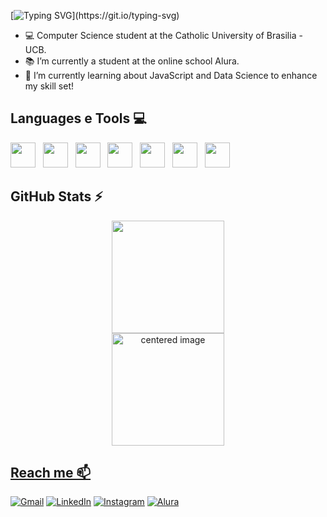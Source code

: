 [![Typing SVG](https://readme-typing-svg.herokuapp.com?font=Righteous&size=35&pause=1000&color=86FA00&random=false&width=435&lines=Hi+there!+%F0%9F%91%8B+I'm+Erick!)](https://git.io/typing-svg)

- 💻 Computer Science student at the Catholic University of Brasilia - UCB.
- 📚 I’m currently a student at the online school Alura.
- 🌱 I’m currently learning about JavaScript and Data Science to enhance my skill set!


## Languages e Tools 💻
<div>
  <img src="https://cdn.jsdelivr.net/gh/devicons/devicon@latest/icons/html5/html5-original.svg" width="40" height="40"/> &nbsp
  <img src="https://cdn.jsdelivr.net/gh/devicons/devicon@latest/icons/css3/css3-original.svg" width="40" height="40"/> &nbsp
  <img src="https://cdn.jsdelivr.net/gh/devicons/devicon@latest/icons/bootstrap/bootstrap-original.svg" width="40" height="40"/> &nbsp
  <img src="https://cdn.jsdelivr.net/gh/devicons/devicon@latest/icons/c/c-original.svg" width="40" height="40"/> &nbsp
  <img src="https://cdn.jsdelivr.net/gh/devicons/devicon@latest/icons/javascript/javascript-original.svg" width="40" height="40"/> &nbsp
  <img src="https://cdn.jsdelivr.net/gh/devicons/devicon@latest/icons/figma/figma-original.svg" width="40" height="40"/> &nbsp
  <img src="https://cdn.jsdelivr.net/gh/devicons/devicon@latest/icons/mysql/mysql-original.svg" width="40" height="40"/> &nbsp          
</div>

## GitHub Stats ⚡

<div>
  <a href="https://github.com/Erick-A-Martins">
  <center>  
    <img height="180em" src="https://github-readme-stats.vercel.app/api/top-langs/?username=Erick-A-Martins&layout=compact&langs_count=7&theme=radical"/> 
  </center>
  <center>
    <img height="180em" src="https://github-readme-stats.vercel.app/api?username=Erick-A-Martins&show_icons=true&theme=radical&include_all_commits=true&count_private=true" alt="centered image">
  </center>
</div>

## Reach me 📫
[![Gmail](https://img.shields.io/badge/-Gmail-86FA00FF?style=for-the-badge&logo=gmail&logoColor=white)](mailto:erickalvesqmartins@gmail.com)
[![LinkedIn](https://img.shields.io/badge/LinkedIn-86FA00FF?style=for-the-badge&logo=linkedin&logoColor=white)](https://www.linkedin.com/in/erickalvesmartins/)
[![Instagram](https://img.shields.io/badge/Instagram-86FA00FF?style=for-the-badge&logo=instagram&logoColor=white)](https://www.instagram.com/erickqmartins/) 
[![Alura](https://img.shields.io/badge/-Alura-86FA00FF?style=for-the-badge&logo=alura&logoColor=white)](https://cursos.alura.com.br/user/erickalvesqmartins)




